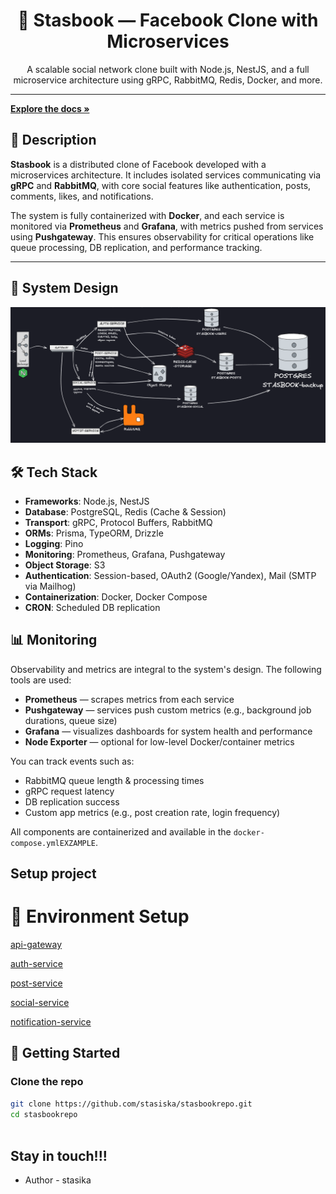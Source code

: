 <h1 align="center">📖 Stasbook — Facebook Clone with Microservices</h1>

<p align="center">
  A scalable social network clone built with Node.js, NestJS, and a full microservice architecture using gRPC, RabbitMQ, Redis, Docker, and more.
</p>

---
<a href="https://github.com/stasiska/stasbookrepo/blob/main/nestjsmicroservice.png"><strong>Explore the docs »</strong></a>

## 🧩 Description

**Stasbook** is a distributed clone of Facebook developed with a microservices architecture. It includes isolated services communicating via **gRPC** and **RabbitMQ**, with core social features like authentication, posts, comments, likes, and notifications.

The system is fully containerized with **Docker**, and each service is monitored via **Prometheus** and **Grafana**, with metrics pushed from services using **Pushgateway**. This ensures observability for critical operations like queue processing, DB replication, and performance tracking.

---

## 📐 System Design

![System Design](https://github.com/stasiska/stasbookrepo/blob/main/nestjsmicroservice.png?raw=true)


## 🛠 Tech Stack

- **Frameworks**: Node.js, NestJS
- **Database**: PostgreSQL, Redis (Cache & Session)
- **Transport**: gRPC, Protocol Buffers, RabbitMQ
- **ORMs**: Prisma, TypeORM, Drizzle
- **Logging**: Pino
- **Monitoring**: Prometheus, Grafana, Pushgateway
- **Object Storage**: S3
- **Authentication**: Session-based, OAuth2 (Google/Yandex), Mail (SMTP via Mailhog)
- **Containerization**: Docker, Docker Compose
- **CRON**: Scheduled DB replication

## 📊 Monitoring

Observability and metrics are integral to the system's design. The following tools are used:

- **Prometheus** — scrapes metrics from each service
- **Pushgateway** — services push custom metrics (e.g., background job durations, queue size)
- **Grafana** — visualizes dashboards for system health and performance
- **Node Exporter** — optional for low-level Docker/container metrics

You can track events such as:
- RabbitMQ queue length & processing times
- gRPC request latency
- DB replication success
- Custom app metrics (e.g., post creation rate, login frequency)

All components are containerized and available in the `docker-compose.ymlEXZAMPLE`.



## Setup project

# 🔧 Environment Setup

[api-gateway](https://github.com/stasiska/stasbookrepo/tree/main/apps/api-gateway)

[auth-service](https://github.com/stasiska/stasbookrepo/tree/main/apps/auth-service)

[post-service](https://github.com/stasiska/stasbookrepo/tree/main/apps/post-service)

[social-service](https://github.com/stasiska/stasbookrepo/tree/main/apps/social-service)

[notification-service](https://github.com/stasiska/stasbookrepo/tree/main/apps/notification-service)


## 🚀 Getting Started

### Clone the repo

```bash
git clone https://github.com/stasiska/stasbookrepo.git
cd stasbookrepo
 
```

## Stay in touch!!!

- Author - stasika

